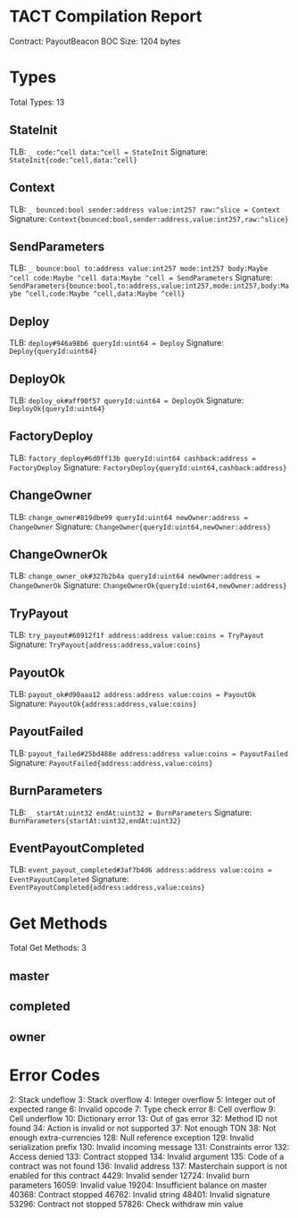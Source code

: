 # TACT Compilation Report
Contract: PayoutBeacon
BOC Size: 1204 bytes

# Types
Total Types: 13

## StateInit
TLB: `_ code:^cell data:^cell = StateInit`
Signature: `StateInit{code:^cell,data:^cell}`

## Context
TLB: `_ bounced:bool sender:address value:int257 raw:^slice = Context`
Signature: `Context{bounced:bool,sender:address,value:int257,raw:^slice}`

## SendParameters
TLB: `_ bounce:bool to:address value:int257 mode:int257 body:Maybe ^cell code:Maybe ^cell data:Maybe ^cell = SendParameters`
Signature: `SendParameters{bounce:bool,to:address,value:int257,mode:int257,body:Maybe ^cell,code:Maybe ^cell,data:Maybe ^cell}`

## Deploy
TLB: `deploy#946a98b6 queryId:uint64 = Deploy`
Signature: `Deploy{queryId:uint64}`

## DeployOk
TLB: `deploy_ok#aff90f57 queryId:uint64 = DeployOk`
Signature: `DeployOk{queryId:uint64}`

## FactoryDeploy
TLB: `factory_deploy#6d0ff13b queryId:uint64 cashback:address = FactoryDeploy`
Signature: `FactoryDeploy{queryId:uint64,cashback:address}`

## ChangeOwner
TLB: `change_owner#819dbe99 queryId:uint64 newOwner:address = ChangeOwner`
Signature: `ChangeOwner{queryId:uint64,newOwner:address}`

## ChangeOwnerOk
TLB: `change_owner_ok#327b2b4a queryId:uint64 newOwner:address = ChangeOwnerOk`
Signature: `ChangeOwnerOk{queryId:uint64,newOwner:address}`

## TryPayout
TLB: `try_payout#60912f1f address:address value:coins = TryPayout`
Signature: `TryPayout{address:address,value:coins}`

## PayoutOk
TLB: `payout_ok#d90aaa12 address:address value:coins = PayoutOk`
Signature: `PayoutOk{address:address,value:coins}`

## PayoutFailed
TLB: `payout_failed#25bd488e address:address value:coins = PayoutFailed`
Signature: `PayoutFailed{address:address,value:coins}`

## BurnParameters
TLB: `_ startAt:uint32 endAt:uint32 = BurnParameters`
Signature: `BurnParameters{startAt:uint32,endAt:uint32}`

## EventPayoutCompleted
TLB: `event_payout_completed#3af7b4d6 address:address value:coins = EventPayoutCompleted`
Signature: `EventPayoutCompleted{address:address,value:coins}`

# Get Methods
Total Get Methods: 3

## master

## completed

## owner

# Error Codes
2: Stack undeflow
3: Stack overflow
4: Integer overflow
5: Integer out of expected range
6: Invalid opcode
7: Type check error
8: Cell overflow
9: Cell underflow
10: Dictionary error
13: Out of gas error
32: Method ID not found
34: Action is invalid or not supported
37: Not enough TON
38: Not enough extra-currencies
128: Null reference exception
129: Invalid serialization prefix
130: Invalid incoming message
131: Constraints error
132: Access denied
133: Contract stopped
134: Invalid argument
135: Code of a contract was not found
136: Invalid address
137: Masterchain support is not enabled for this contract
4429: Invalid sender
12724: Invalid burn parameters
16059: Invalid value
19204: Insufficient balance on master
40368: Contract stopped
46762: Invalid string
48401: Invalid signature
53296: Contract not stopped
57826: Check withdraw min value